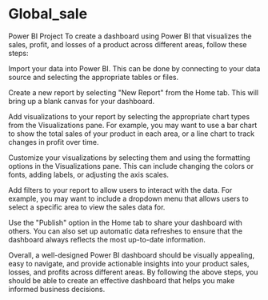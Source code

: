 # Global_sale
Power BI Project
To create a dashboard using Power BI that visualizes the sales, profit, and losses of a product across different areas, follow these steps:

Import your data into Power BI. This can be done by connecting to your data source and selecting the appropriate tables or files.

Create a new report by selecting "New Report" from the Home tab. This will bring up a blank canvas for your dashboard.

Add visualizations to your report by selecting the appropriate chart types from the Visualizations pane. For example, you may want to use a bar chart to show the total sales of your product in each area, or a line chart to track changes in profit over time.

Customize your visualizations by selecting them and using the formatting options in the Visualizations pane. This can include changing the colors or fonts, adding labels, or adjusting the axis scales.

Add filters to your report to allow users to interact with the data. For example, you may want to include a dropdown menu that allows users to select a specific area to view the sales data for.

Use the "Publish" option in the Home tab to share your dashboard with others. You can also set up automatic data refreshes to ensure that the dashboard always reflects the most up-to-date information.

Overall, a well-designed Power BI dashboard should be visually appealing, easy to navigate, and provide actionable insights into your product sales, losses, and profits across different areas. By following the above steps, you should be able to create an effective dashboard that helps you make informed business decisions.
